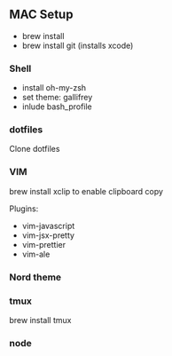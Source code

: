 ## MAC Setup

- brew install
- brew install git (installs xcode)

### Shell
- install oh-my-zsh
- set theme: gallifrey
- inlude bash_profile

### dotfiles
Clone dotfiles   

### VIM
brew install xclip to enable clipboard copy

Plugins: 
- vim-javascript
- vim-jsx-pretty
- vim-prettier
- vim-ale

### Nord theme

### tmux
brew install tmux

### node



